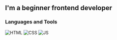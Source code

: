 <!-- ![header](https://i.gifer.com/2GU.gif) -->

## I'm a beginner frontend developer


### Languages and Tools
![HTML](https://img.shields.io/badge/html-black?style=for-the-badge&logo=HTML5&logoColor=e65732)
![CSS](https://img.shields.io/badge/css-black?style=for-the-badge&logo=css3&logoColor=298fca)
![JS](https://img.shields.io/badge/JavaScript-black?style=for-the-badge&logo=JavaScript&logoColor=f8de28)
<img src=""/>
<img src=""/>
<img src=""/>
